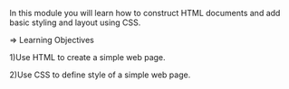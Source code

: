 In this module you will learn how to construct HTML documents and add basic styling and layout using CSS.

=> Learning Objectives

1)Use HTML to create a simple web page.

2)Use CSS to define style of a simple web page.
